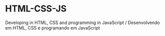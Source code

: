 # HTML-CSS-JS
Developing in HTML, CSS and programming in JavaScript / Desenvolvendo em HTML, CSS e programando em JavaScript
